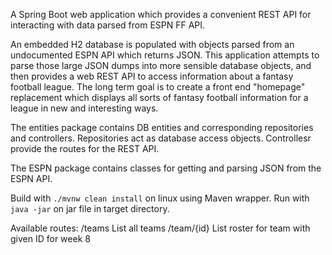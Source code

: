 A Spring Boot web application which provides a convenient REST API for interacting with data parsed from ESPN FF API.

An embedded H2 database is populated with objects parsed from an undocumented ESPN API which returns JSON. This application attempts to parse those large JSON dumps into more sensible database objects, and then provides a web REST API to access information about a fantasy football league. The long term goal is to create a front end "homepage" replacement which displays all sorts of fantasy football information for a league in new and interesting ways.

The entities package contains DB entities and corresponding repositories and controllers. Repositories act as database access objects. Controllesr provide the routes for the REST API. 

The ESPN package contains classes for getting and parsing JSON from the ESPN API.

Build with `./mvnw clean install` on linux using Maven wrapper. Run with `java -jar` on jar file in target directory.

Available routes:
/teams            List all teams 
/team/{id}        List roster for team with given ID for week 8
